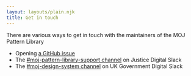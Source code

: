 ```yaml
---
layout: layouts/plain.njk
title: Get in touch
---
```


There are various ways to get in touch with the maintainers of the MOJ Pattern Library

- Opening [a GitHub issue](https://github.com/ministryofjustice/moj-frontend/issues)
- The [#moj-pattern-library-support channel](https://mojdt.slack.com/messages/moj-pattern-library-support) on Justice Digital Slack
- The [#moj-design-system channel](https://ukgovernmentdigital.slack.com/archives/moj-design-system) on UK Government Digital Slack
